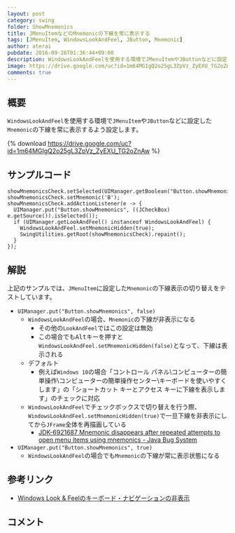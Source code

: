 ```yaml
---
layout: post
category: swing
folder: ShowMnemonics
title: JMenuItemなどのMnemonicの下線を常に表示する
tags: [JMenuItem, WindowsLookAndFeel, JButton, Mnemonic]
author: aterai
pubdate: 2016-09-26T01:36:44+09:00
description: WindowsLookAndFeelを使用する環境でJMenuItemやJButtonなどに設定したMnemonicの下線を常に表示するよう設定します。
image: https://drive.google.com/uc?id=1m64MGIgQ2o25gL3ZpVz_ZyEXU_TG2oZnAw
comments: true
---
```

## 概要
`WindowsLookAndFeel`を使用する環境で`JMenuItem`や`JButton`などに設定した`Mnemonic`の下線を常に表示するよう設定します。

{% download https://drive.google.com/uc?id=1m64MGIgQ2o25gL3ZpVz_ZyEXU_TG2oZnAw %}

## サンプルコード
<pre class="prettyprint"><code>showMnemonicsCheck.setSelected(UIManager.getBoolean("Button.showMnemonics"));
showMnemonicsCheck.setMnemonic('B');
showMnemonicsCheck.addActionListener(e -&gt; {
  UIManager.put("Button.showMnemonics", ((JCheckBox) e.getSource()).isSelected());
  if (UIManager.getLookAndFeel() instanceof WindowsLookAndFeel) {
    WindowsLookAndFeel.setMnemonicHidden(true);
    SwingUtilities.getRoot(showMnemonicsCheck).repaint();
  }
});
</code></pre>

## 解説
上記のサンプルでは、`JMenuItem`に設定した`Mnemonic`の下線表示の切り替えをテストしています。

- `UIManager.put("Button.showMnemonics", false)`
    - `WindowsLookAndFeel`の場合、`Mnemonic`の下線が非表示になる
        - その他の`LookAndFeel`ではこの設定は無効
        - この場合でも<kbd>Alt</kbd>キーを押すと`WindowsLookAndFeel.setMnemonicHidden(false)`となって、下線は表示される
    - デフォルト
        - 例えば`Windows 10`の場合「コントロール パネル\コンピューターの簡単操作\コンピューターの簡単操作センター\キーボードを使いやすくします」の「ショートカット キーとアクセス キーに下線を表示します」のチェックに対応
    - `WindowsLookAndFeel`でチェックボックスで切り替えを行う際、`WindowsLookAndFeel.setMnemonicHidden(true)`で一旦下線を非表示にしてから`JFrame`全体を再描画している
        - [JDK-6921687 Mnemonic disappears after repeated attempts to open menu items using mnemonics - Java Bug System](https://bugs.openjdk.java.net/browse/JDK-6921687)
- `UIManager.put("Button.showMnemonics", true)`
    - `WindowsLookAndFeel`の場合でも`Mnemonic`の下線が常に表示状態になる

<!-- dummy comment line for breaking list -->

## 参考リンク
- [Windows Look & Feelのキーボード・ナビゲーションの非表示](https://docs.oracle.com/javase/jp/8/docs/technotes/guides/swing/1.4/keyboard_nav_hiding.html)

<!-- dummy comment line for breaking list -->

## コメント
